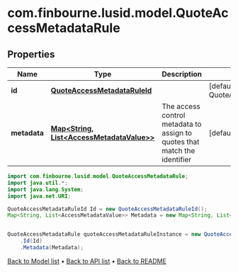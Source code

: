 # com.finbourne.lusid.model.QuoteAccessMetadataRule

## Properties

Name | Type | Description | Notes
------------ | ------------- | ------------- | -------------
**id** | [**QuoteAccessMetadataRuleId**](QuoteAccessMetadataRuleId.md) |  | [default to QuoteAccessMetadataRuleId]
**metadata** | [**Map&lt;String, List&lt;AccessMetadataValue&gt;&gt;**](List.md) | The access control metadata to assign to quotes that match the identifier | [default to Map<String, List<AccessMetadataValue>>]

```java
import com.finbourne.lusid.model.QuoteAccessMetadataRule;
import java.util.*;
import java.lang.System;
import java.net.URI;

QuoteAccessMetadataRuleId Id = new QuoteAccessMetadataRuleId();
Map<String, List<AccessMetadataValue>> Metadata = new Map<String, List<AccessMetadataValue>>();


QuoteAccessMetadataRule quoteAccessMetadataRuleInstance = new QuoteAccessMetadataRule()
    .Id(Id)
    .Metadata(Metadata);
```


[Back to Model list](../README.md#documentation-for-models) &#8226; [Back to API list](../README.md#documentation-for-api-endpoints) &#8226; [Back to README](../README.md)
